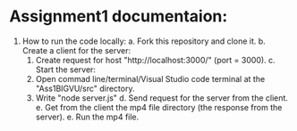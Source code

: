 # Assignment1 documentaion:

1. How to run the code locally:
   a. Fork this repository and clone it.
   b. Create a client for the server:
     1. Create request for host "http://localhost:3000/" (port = 3000).
   c. Start the server:
     1. Open commad line/terminal/Visual Studio code terminal at the "Ass1BIGVU/src" directory.
     2. Write "node server.js"
   d. Send request for the server from the client.
   e. Get from the client the mp4 file directory (the response from the server). 
   e. Run the mp4 file.

